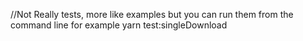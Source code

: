 //Not Really tests, more like examples but you can run them from the command line for example yarn test:singleDownload
